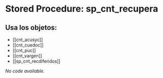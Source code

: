 # Stored Procedure: sp_cnt_recupera

## Usa los objetos:
- [[cnt_acusyc]]
- [[cnt_cuedoc]]
- [[cnt_puc]]
- [[cnt_vargen]]
- [[sp_cnt_recdiferidos]]

*No code available.*
